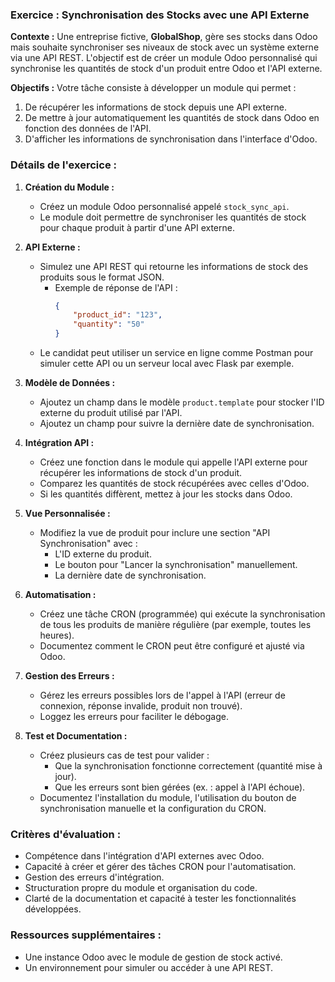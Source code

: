 ### Exercice : Synchronisation des Stocks avec une API Externe

**Contexte :**
Une entreprise fictive, **GlobalShop**, gère ses stocks dans Odoo mais souhaite synchroniser ses niveaux de stock avec un système externe via une API REST. L'objectif est de créer un module Odoo personnalisé qui synchronise les quantités de stock d'un produit entre Odoo et l'API externe.

**Objectifs :**
Votre tâche consiste à développer un module qui permet :
1. De récupérer les informations de stock depuis une API externe.
2. De mettre à jour automatiquement les quantités de stock dans Odoo en fonction des données de l'API.
3. D'afficher les informations de synchronisation dans l'interface d'Odoo.

### Détails de l'exercice :

1. **Création du Module :**
   - Créez un module Odoo personnalisé appelé `stock_sync_api`.
   - Le module doit permettre de synchroniser les quantités de stock pour chaque produit à partir d'une API externe.

2. **API Externe :**
   - Simulez une API REST qui retourne les informations de stock des produits sous le format JSON.
     - Exemple de réponse de l'API : 
       ```json
       {
           "product_id": "123",
           "quantity": "50"
       }
       ```
   - Le candidat peut utiliser un service en ligne comme Postman pour simuler cette API ou un serveur local avec Flask par exemple.

3. **Modèle de Données :**
   - Ajoutez un champ dans le modèle `product.template` pour stocker l'ID externe du produit utilisé par l'API.
   - Ajoutez un champ pour suivre la dernière date de synchronisation.

4. **Intégration API :**
   - Créez une fonction dans le module qui appelle l'API externe pour récupérer les informations de stock d'un produit.
   - Comparez les quantités de stock récupérées avec celles d'Odoo.
   - Si les quantités diffèrent, mettez à jour les stocks dans Odoo.

5. **Vue Personnalisée :**
   - Modifiez la vue de produit pour inclure une section "API Synchronisation" avec :
     - L'ID externe du produit.
     - Le bouton pour "Lancer la synchronisation" manuellement.
     - La dernière date de synchronisation.

6. **Automatisation :**
   - Créez une tâche CRON (programmée) qui exécute la synchronisation de tous les produits de manière régulière (par exemple, toutes les heures).
   - Documentez comment le CRON peut être configuré et ajusté via Odoo.

7. **Gestion des Erreurs :**
   - Gérez les erreurs possibles lors de l'appel à l'API (erreur de connexion, réponse invalide, produit non trouvé).
   - Loggez les erreurs pour faciliter le débogage.

8. **Test et Documentation :**
   - Créez plusieurs cas de test pour valider :
     - Que la synchronisation fonctionne correctement (quantité mise à jour).
     - Que les erreurs sont bien gérées (ex. : appel à l'API échoue).
   - Documentez l'installation du module, l'utilisation du bouton de synchronisation manuelle et la configuration du CRON.

### Critères d'évaluation :
- Compétence dans l'intégration d'API externes avec Odoo.
- Capacité à créer et gérer des tâches CRON pour l'automatisation.
- Gestion des erreurs d'intégration.
- Structuration propre du module et organisation du code.
- Clarté de la documentation et capacité à tester les fonctionnalités développées.

### Ressources supplémentaires :
- Une instance Odoo avec le module de gestion de stock activé.
- Un environnement pour simuler ou accéder à une API REST.
